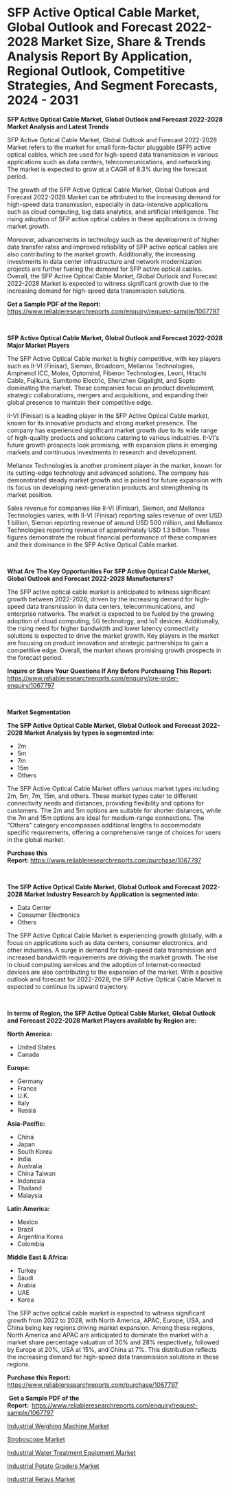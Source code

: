 <p><h1>SFP Active Optical Cable Market, Global Outlook and Forecast 2022-2028 Market Size, Share & Trends Analysis Report By Application, Regional Outlook, Competitive Strategies, And Segment Forecasts, 2024 - 2031</h1></p><p><strong>SFP Active Optical Cable Market, Global Outlook and Forecast 2022-2028 Market Analysis and Latest Trends</strong></p>
<p><p>SFP Active Optical Cable Market, Global Outlook and Forecast 2022-2028 Market refers to the market for small form-factor pluggable (SFP) active optical cables, which are used for high-speed data transmission in various applications such as data centers, telecommunications, and networking. The market is expected to grow at a CAGR of 8.3% during the forecast period. </p><p>The growth of the SFP Active Optical Cable Market, Global Outlook and Forecast 2022-2028 Market can be attributed to the increasing demand for high-speed data transmission, especially in data-intensive applications such as cloud computing, big data analytics, and artificial intelligence. The rising adoption of SFP active optical cables in these applications is driving market growth.</p><p>Moreover, advancements in technology such as the development of higher data transfer rates and improved reliability of SFP active optical cables are also contributing to the market growth. Additionally, the increasing investments in data center infrastructure and network modernization projects are further fueling the demand for SFP active optical cables. Overall, the SFP Active Optical Cable Market, Global Outlook and Forecast 2022-2028 Market is expected to witness significant growth due to the increasing demand for high-speed data transmission solutions.</p></p>
<p><strong>Get a Sample PDF of the Report:&nbsp;</strong> <a href="https://www.reliableresearchreports.com/enquiry/request-sample/1067797">https://www.reliableresearchreports.com/enquiry/request-sample/1067797</a></p>
<p>&nbsp;</p>
<p><strong>SFP Active Optical Cable Market, Global Outlook and Forecast 2022-2028 Major Market Players</strong></p>
<p><p>The SFP Active Optical Cable market is highly competitive, with key players such as II-VI (Finisar), Siemon, Broadcom, Mellanox Technologies, Amphenol ICC, Molex, Optomind, Fiberon Technologies, Leoni, Hitachi Cable, Fujikura, Sumitomo Electric, Shenzhen Gigalight, and Sopto dominating the market. These companies focus on product development, strategic collaborations, mergers and acquisitions, and expanding their global presence to maintain their competitive edge.</p><p>II-VI (Finisar) is a leading player in the SFP Active Optical Cable market, known for its innovative products and strong market presence. The company has experienced significant market growth due to its wide range of high-quality products and solutions catering to various industries. II-VI's future growth prospects look promising, with expansion plans in emerging markets and continuous investments in research and development.</p><p>Mellanox Technologies is another prominent player in the market, known for its cutting-edge technology and advanced solutions. The company has demonstrated steady market growth and is poised for future expansion with its focus on developing next-generation products and strengthening its market position.</p><p>Sales revenue for companies like II-VI (Finisar), Siemon, and Mellanox Technologies varies, with II-VI (Finisar) reporting sales revenue of over USD 1 billion, Siemon reporting revenue of around USD 500 million, and Mellanox Technologies reporting revenue of approximately USD 1.3 billion. These figures demonstrate the robust financial performance of these companies and their dominance in the SFP Active Optical Cable market.</p></p>
<p>&nbsp;</p>
<p><strong>What Are The Key Opportunities For SFP Active Optical Cable Market, Global Outlook and Forecast 2022-2028 Manufacturers?</strong></p>
<p><p>The SFP active optical cable market is anticipated to witness significant growth between 2022-2028, driven by the increasing demand for high-speed data transmission in data centers, telecommunications, and enterprise networks. The market is expected to be fueled by the growing adoption of cloud computing, 5G technology, and IoT devices. Additionally, the rising need for higher bandwidth and lower latency connectivity solutions is expected to drive the market growth. Key players in the market are focusing on product innovation and strategic partnerships to gain a competitive edge. Overall, the market shows promising growth prospects in the forecast period.</p></p>
<p><strong>Inquire or Share Your Questions If Any Before Purchasing This Report:</strong> <a href="https://www.reliableresearchreports.com/enquiry/pre-order-enquiry/1067797">https://www.reliableresearchreports.com/enquiry/pre-order-enquiry/1067797</a></p>
<p>&nbsp;</p>
<p><strong>Market Segmentation</strong></p>
<p><strong>The SFP Active Optical Cable Market, Global Outlook and Forecast 2022-2028 Market Analysis by types is segmented into:</strong></p>
<p><ul><li>2m</li><li>5m</li><li>7m</li><li>15m</li><li>Others</li></ul></p>
<p><p>The SFP Active Optical Cable Market offers various market types including 2m, 5m, 7m, 15m, and others. These market types cater to different connectivity needs and distances, providing flexibility and options for customers. The 2m and 5m options are suitable for shorter distances, while the 7m and 15m options are ideal for medium-range connections. The "Others" category encompasses additional lengths to accommodate specific requirements, offering a comprehensive range of choices for users in the global market.</p></p>
<p><strong>Purchase this Report:&nbsp;</strong><a href="https://www.reliableresearchreports.com/purchase/1067797">https://www.reliableresearchreports.com/purchase/1067797</a></p>
<p>&nbsp;</p>
<p><strong>The SFP Active Optical Cable Market, Global Outlook and Forecast 2022-2028 Market Industry Research by Application is segmented into:</strong></p>
<p><ul><li>Data Center</li><li>Consumer Electronics</li><li>Others</li></ul></p>
<p><p>The SFP Active Optical Cable Market is experiencing growth globally, with a focus on applications such as data centers, consumer electronics, and other industries. A surge in demand for high-speed data transmission and increased bandwidth requirements are driving the market growth. The rise in cloud computing services and the adoption of internet-connected devices are also contributing to the expansion of the market. With a positive outlook and forecast for 2022-2028, the SFP Active Optical Cable Market is expected to continue its upward trajectory.</p></p>
<p>&nbsp;</p>
<p><strong>In terms of Region, the SFP Active Optical Cable Market, Global Outlook and Forecast 2022-2028 Market Players available by Region are:</strong></p>
<p>
    <p> <strong> North America: </strong>
        <ul>
            <li>United States</li>
            <li>Canada</li>
        </ul>
        </p> 
    <p> <strong> Europe: </strong>
        <ul>
            <li>Germany</li>
            <li>France</li>
            <li>U.K.</li>
            <li>Italy</li>
            <li>Russia</li>
        </ul>
        </p> 
    <p> <strong> Asia-Pacific: </strong>
        <ul>
            <li>China</li>
            <li>Japan</li>
            <li>South Korea</li>
            <li>India</li>
            <li>Australia</li>
            <li>China Taiwan</li>
            <li>Indonesia</li>
            <li>Thailand</li>
            <li>Malaysia</li>
        </ul>
        </p> 
    <p> <strong> Latin America: </strong>
        <ul>
            <li>Mexico</li>
            <li>Brazil</li>
            <li>Argentina Korea</li>
            <li>Colombia</li>
        </ul>
        </p> 
    <p> <strong> Middle East & Africa: </strong>
        <ul>
            <li>Turkey</li>
            <li>Saudi</li>
            <li>Arabia</li>
            <li>UAE</li>
            <li>Korea</li>
        </ul>
    </p>
    </p>
<p><p>The SFP active optical cable market is expected to witness significant growth from 2022 to 2028, with North America, APAC, Europe, USA, and China being key regions driving market expansion. Among these regions, North America and APAC are anticipated to dominate the market with a market share percentage valuation of 30% and 28% respectively, followed by Europe at 20%, USA at 15%, and China at 7%. This distribution reflects the increasing demand for high-speed data transmission solutions in these regions.</p></p>
<p><strong>Purchase this Report: </strong><a href="https://www.reliableresearchreports.com/purchase/1067797">https://www.reliableresearchreports.com/purchase/1067797</a></p>
<p>&nbsp;<strong>Get a Sample PDF of the Report:&nbsp;&nbsp;</strong><a href="https://www.reliableresearchreports.com/enquiry/request-sample/1067797">https://www.reliableresearchreports.com/enquiry/request-sample/1067797</a></p>
<p><strong></strong></p>
<p><p><a href="https://medium.com/@minnieebert2827/industrial-weighing-machine-market-the-key-to-successful-business-strategy-forecast-till-2031-73b6c922eecb">Industrial Weighing Machine Market</a></p><p><a href="https://medium.com/@andrewhills1925/stroboscope-market-analysis-and-sze-forecasted-for-period-from-2024-to-2031-6ac0ec7fe958">Stroboscope Market</a></p><p><a href="https://medium.com/@minnieebert2827/industrial-water-treatment-equipment-market-size-cagr-trends-2024-2030-74b32d3d9297">Industrial Water Treatment Equipment Market</a></p><p><a href="https://medium.com/@margaretlee84/industrial-potato-graders-market-insight-market-trends-growth-forecasted-from-2024-to-2031-4b47500439a4">Industrial Potato Graders Market</a></p><p><a href="https://medium.com/@margaretlee84/industrial-relays-market-report-reveals-the-latest-trends-and-growth-opportunities-of-this-market-54051e8b4931">Industrial Relays Market</a></p></p>